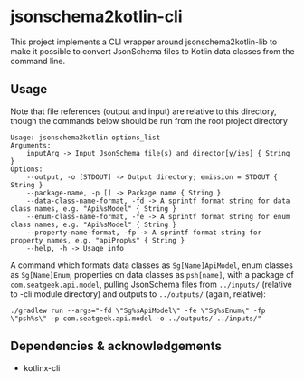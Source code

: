 # jsonschema2kotlin-cli

This project implements a CLI wrapper around jsonschema2kotlin-lib to make it possible to convert JsonSchema files to Kotlin data classes from the command line.

## Usage

Note that file references (output and input) are relative to this directory, though the commands below should be run from the root project directory

```shell
Usage: jsonschema2kotlin options_list
Arguments: 
    inputArg -> Input JsonSchema file(s) and director[y/ies] { String }
Options: 
    --output, -o [STDOUT] -> Output directory; emission = STDOUT { String }
    --package-name, -p [] -> Package name { String }
    --data-class-name-format, -fd -> A sprintf format string for data class names, e.g. "Api%sModel" { String }
    --enum-class-name-format, -fe -> A sprintf format string for enum class names, e.g. "Api%sModel" { String }
    --property-name-format, -fp -> A sprintf format string for property names, e.g. "apiProp%s" { String }
    --help, -h -> Usage info
```

A command which formats data classes as `Sg[Name]ApiModel`, enum classes as `Sg[Name]Enum`, properties on data classes as `psh[name]`, with a package of
`com.seatgeek.api.model`, pulling JsonSchema files from `../inputs/` (relative to -cli module directory) and outputs to `../outputs/` (again, relative):

```shell
./gradlew run --args="-fd \"Sg%sApiModel\" -fe \"Sg%sEnum\" -fp \"psh%s\" -p com.seatgeek.api.model -o ../outputs/ ../inputs/"
```

## Dependencies & acknowledgements

- kotlinx-cli